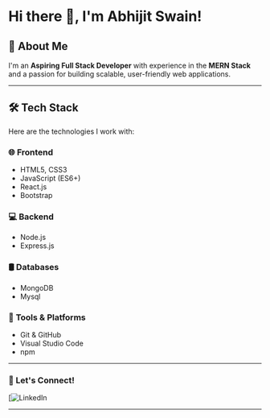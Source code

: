 # Hi there 👋, I'm Abhijit Swain!

## 🚀 About Me
I'm an **Aspiring Full Stack Developer** with experience in the **MERN Stack** and a passion for building scalable, user-friendly web applications.


---

## 🛠️ Tech Stack
Here are the technologies I work with:

### 🌐 **Frontend**
- HTML5, CSS3
- JavaScript (ES6+)
- React.js
- Bootstrap

### 💻 **Backend**
- Node.js
- Express.js

### 🛢️ **Databases**
- MongoDB
- Mysql

### 🔧 **Tools & Platforms**
- Git & GitHub
- Visual Studio Code
- npm



---

### 🌟 Let's Connect!
[![LinkedIn](https://www.linkedin.com/in/abhijit-swain-414556329/)


---

